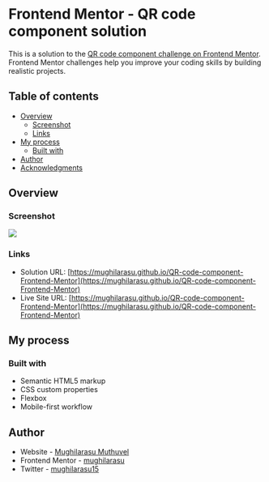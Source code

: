 # Frontend Mentor - QR code component solution

This is a solution to the [QR code component challenge on Frontend Mentor](https://www.frontendmentor.io/challenges/qr-code-component-iux_sIO_H). Frontend Mentor challenges help you improve your coding skills by building realistic projects. 

## Table of contents

- [Overview](#overview)
  - [Screenshot](#screenshot)
  - [Links](#links)
- [My process](#my-process)
  - [Built with](#built-with)
- [Author](#author)
- [Acknowledgments](#acknowledgments)

## Overview

### Screenshot

![](./Screenshot/screenshot.jpg)

### Links

- Solution URL: [https://mughilarasu.github.io/QR-code-component-Frontend-Mentor](https://mughilarasu.github.io/QR-code-component-Frontend-Mentor)
- Live Site URL: [https://mughilarasu.github.io/QR-code-component-Frontend-Mentor](https://mughilarasu.github.io/QR-code-component-Frontend-Mentor)

## My process

### Built with

- Semantic HTML5 markup
- CSS custom properties
- Flexbox
- Mobile-first workflow

## Author

- Website - [Mughilarasu Muthuvel](https://mughilarasu.github.io/my-portfolio/)
- Frontend Mentor - [mughilarasu](https://www.frontendmentor.io/profile/mughilarasu)
- Twitter - [mughilarasu15](https://twitter.com/mughilarasu15)
